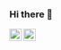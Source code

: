 ### Hi there 👋

<!--
**immaruf/immaruf** is a ✨ _special_ ✨ repository because its `README.md` (this file) appears on your GitHub profile.

### Hi, I'm Maruf <img src="https://media.giphy.com/media/hvRJCLFzcasrR4ia7z/giphy.gif" width="25px">
[![https://restaurent-d4n60a.turbo360-vertex.com/](https://img.shields.io/badge/Text-Text-green?style=flat-square)](https://google.com)

## In short, Enthusiast with passion for Web Design!
- 🔭 I’m currently a - Student
- 🌱 I’m currently learning - Web Design
- 👯 I’m looking to collaborate with - Other developers in community
- 💬 Ask me about - html, css anytime
- 🤔 I’m looking for help with - Javascript
- 🥅 2021 Goal - Consistently improve my skills!
- ⚡ Fun fact - I'm an INTROVERT!
- 😄 I love to - Travel!

[![Maruf's github stats](https://github-readme-stats.vercel.app/api?username=immaruf&count_private=true&include_all_commits=true&theme=radical)](https://google.com)

## Find me:
<!--[<img align="left" alt="codeSTACKr.com" width="22px" src="https://raw.githubusercontent.com/iconic/open-iconic/master/svg/globe.svg" />][website]-->
[<img align="left" alt="codeSTACKr | Twitter" width="22px" src="https://cdn.jsdelivr.net/npm/simple-icons@v3/icons/twitter.svg" />][website]
[<img align="left" alt="codeSTACKr | LinkedIn" width="22px" src="https://cdn.jsdelivr.net/npm/simple-icons@v3/icons/linkedin.svg" />][website]

<!-- This section you create this variables that are used above -->
[website]: https://google.com
[twitter]: https://twitter.com/indrajeet_nikam
[linkedin]: https://www.linkedin.com/in/indrajeet-nikam-3737a8101/
